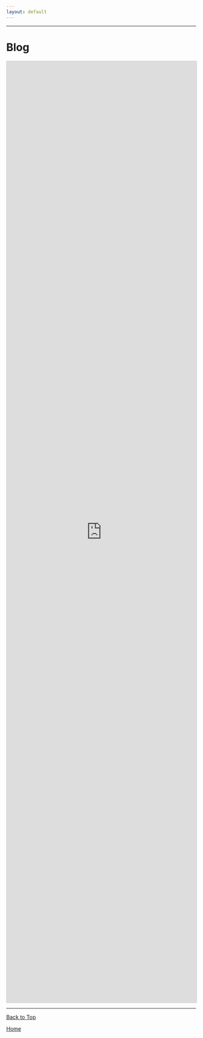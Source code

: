 ```yaml
---
layout: default
---
```


* * *

# Blog

<iframe class="airtable-embed" src="https://airtable.com/embed/shrbY0A1hkQP41nbD?backgroundColor=blue" frameborder="0" onmousewheel="" width="100%" height="2500" style="background: transparent; border: 1px solid #ccc;"></iframe>

* * *

<a href="https://shea08.github.io/blog">Back to Top</a>

[Home](./)
